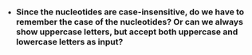 - ### Since the nucleotides are case-insensitive, do we have to remember the case of the nucleotides? Or can we always show uppercase letters, but accept both uppercase and lowercase letters as input?